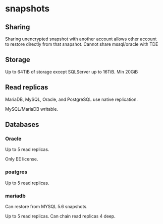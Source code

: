 # snapshots

## Sharing

Sharing unencrypted snapshot with another account allows other account to restore directly from that snapshot. Cannot share mssql/oracle with TDE

## Storage

Up to 64TiB of storage except SQLServer up to 16TiB. Min 20GiB

## Read replicas

MariaDB, MySQL, Oracle, and PostgreSQL use native replication.

MySQL/MariaDB writable.

## Databases

### Oracle

Up to 5 read replicas.

Only EE license.

### poatgres

Up to 5 read replicas.

### mariadb

Can restore from MYSQL 5.6 snapshots.

Up to 5 read replicas. Can chain read replicas 4 deep.
